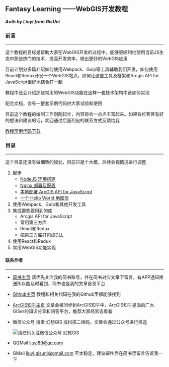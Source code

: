 ## Fantasy Learning ——WebGIS开发教程
***Auth by Liuyl from GisUni***

### 前言

---

这个教程的目标是帮助大家在WebGIS开发的过程中，能够更顺利地使用当前JS生态中那些热门的技术，提高开发效率，做出更好的WebGIS应用

目前计划分多篇介绍如何使用Webpack、Gulp等工具辅助我们开发，如何使用React和Redux开发一个WebGIS站点，如何让这些工具及框架和Arcgis API for JavaScript很好地结合在一起

教程中还会介绍那些常用的WebGIS功能在这样一套技术架构中该如何实现

配合文档，会有一整套示例代码供大家试验和使用

目前这个教程的编制工作刚刚起步，内容将会一点点丰富起来。如果各位客官有好的想法和建议的话，欢迎通过后面列出的联系方式反馈给我

[教程示例代码下载](https://github.com/Liuyl89/fantasy-learning/)


### 目录

---

这个目录还没有做细致的规划，目前只是个大概，后续会视情况进行调整

1. 起步
    - [NodeJS 环境搭建](doc/1_Start/1_NodeJS.md)
    - [Nginx 部署及配置](doc/1_Start/2_Nginx.md)
    - [本地部署 ArcGIS API for JavaScript](doc/1_Start/3_ArcgisJSAPI.md)
    - [一个 Hello World 地图页](doc/1_Start/4_HelloWorld.md)
2. 使用Webpack、Gulp和其他开发工具
3. 集成那些要用到的库
    - Arcgis API for JavaScript
    - 常用第三方库
    - React和Redux
    - 把第三方库打包成DLL
4. 使用React和Redux
5. 常用WebGIS功能实现



#### 联系作者

---

- [简书主页](https://www.jianshu.com/u/a33591b39f71) 请优先关注我的简书账号，并在简书对应文章下留言，有APP通知推送所以能及时看到，简书也是我的文章首发平台
- [Github主页](https://github.com/Liuyl89/) 教程和相关代码在我的Github里都能够找到
- [ArcGIS知乎主页](http://zhihu.esrichina.com.cn/people/liuyl) 文章会被同步到ArcGIS知乎中，ArcGIS知乎是面向广大GISer的知识分享和问答平台，推荐大家经常去看看
- 微信公众号 搜索 幻想GIS 或扫描二维码，文章会通过公众号进行推送

    ![请扫码关注微信公众号 幻想GIS](http://upload-images.jianshu.io/upload_images/7292919-4932758f98ba8a3b.jpg?imageMogr2/auto-orient/strip%7CimageView2/2/w/1240)
- QQMail liuyl89@qq.com
- GMail liuyl.gisuni@gmail.com 不太稳定，建议邮件后在简书里留言告诉我一下


